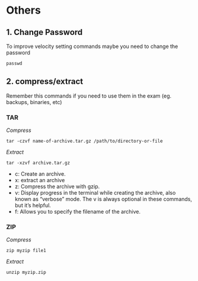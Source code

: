 # Others

## 1. Change Password

To improve velocity setting commands maybe you need to change the password

```
passwd
```

## 2. compress/extract

Remember this commands if you need to use them in the exam (eg. backups, binaries, etc)

### TAR


*Compress*

```
tar -czvf name-of-archive.tar.gz /path/to/directory-or-file
```

*Extract*

```
tar -xzvf archive.tar.gz
```

- c: Create an archive.
- x: extract an archive
- z: Compress the archive with gzip.
- v: Display progress in the terminal while creating the archive, also known as “verbose” mode. The v is always optional in these commands, but it’s helpful.
- f: Allows you to specify the filename of the archive.


### ZIP

*Compress*

```
zip myzip file1
```

*Extract*

```
unzip myzip.zip
```